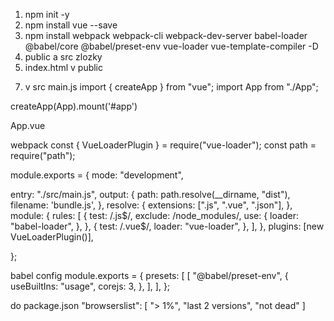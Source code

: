 1. npm init -y
2. npm install vue --save
3. npm install webpack webpack-cli webpack-dev-server babel-loader @babel/core @babel/preset-env vue-loader vue-template-compiler -D
4. public a src zlozky
5. index.html v public
<!DOCTYPE html>
<html lang="en">
  <head>
    <meta charset="UTF-8" />
    <meta name="viewport" content="width=device-width, initial-scale=1.0" />
    <meta http-equiv="X-UA-Compatible" content="ie=edge" />
    <title>Vue app</title>
    <script type="module" src="/bundle.js"></script>
  </head>
  <body>
    <div id="app"></div>
  </body>
</html>

7. v src main.js
import { createApp } from "vue";
import App from "./App";

createApp(App).mount('#app')

App.vue
<template>
  <div id="app">Hello vue.js</div>
</template>

webpack
const { VueLoaderPlugin } = require("vue-loader");
const path = require("path");

module.exports = {
  mode: "development",

  entry: "./src/main.js",
  output: {
    path: path.resolve(__dirname, "dist"),
    filename: 'bundle.js',
  },
  resolve: {
    extensions: [".js", ".vue", ".json"],
  },
  module: {
    rules: [
      {
        test: /\.js$/,
        exclude: /node_modules/,
        use: {
          loader: "babel-loader",
        },
      },
      {
        test: /\.vue$/,
        loader: "vue-loader",
      },
    ],
  },
  plugins: [new VueLoaderPlugin()],

};

babel config
module.exports = {
    presets: [
      [
        "@babel/preset-env",
        {
          useBuiltIns: "usage",
          corejs: 3,
        },
      ],
    ],
  };

  do package.json
  "browserslist": [
    "> 1%",
    "last 2 versions",
    "not dead"
  ]
